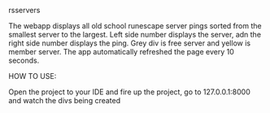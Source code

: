 rsservers

The webapp displays all old school runescape server pings sorted from the smallest server to the largest.
Left side number displays the server, adn the right side number displays the ping.
Grey div is free server and yellow is member server.
The app automatically refreshed the page every 10 seconds.

HOW TO USE:

Open the project to your IDE and fire up the project, go to 127.0.0.1:8000 and watch the divs being created
